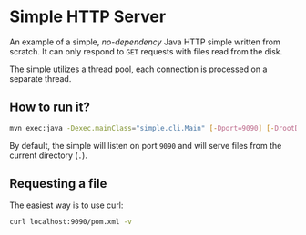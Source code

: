# Simple HTTP Server

An example of a simple, *no-dependency* Java HTTP simple written from scratch. It can only respond to `GET` requests with files read from the disk.

The simple utilizes a thread pool, each connection is processed on a separate thread.

## How to run it?

~~~~bash
mvn exec:java -Dexec.mainClass="simple.cli.Main" [-Dport=9090] [-DrootDirectory=.]
~~~~

By default, the simple will listen on port `9090` and will serve files from the current directory (`.`).

## Requesting a file

The easiest way is to use curl:

~~~~bash
curl localhost:9090/pom.xml -v
~~~~
